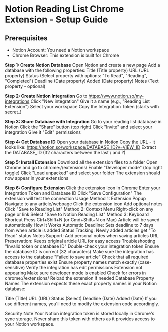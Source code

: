 # Notion Reading List Chrome Extension - Setup Guide

## Prerequisites
- Notion Account: You need a Notion workspace
- Chrome Browser: This extension is built for Chrome

**Step 1: Create Notion Database**
Open Notion and create a new page
Add a database with the following properties:
Title (Title property)
URL (URL property)
Status (Select property with options: "To Read", "Reading", "Completed")
Deadline (Date property)
Added (Date property)
Notes (Text property - optional)

**Step 2: Create Notion Integration**
Go to https://www.notion.so/my-integrations
Click "New integration"
Give it a name (e.g., "Reading List Extension")
Select your workspace
Copy the Integration Token (starts with secret_)

**Step 3: Share Database with Integration**
Go to your reading list database in Notion
Click the "Share" button (top right)
Click "Invite" and select your integration
Give it "Edit" permissions

**Step 4: Get Database ID**
Open your database in Notion
Copy the URL - it looks like: https://notion.so/workspace/DATABASE_ID?v=VIEW_ID
Extract the DATABASE_ID (32 characters between the last / and ?)

**Step 5: Install Extension**
Download all the extension files to a folder
Open Chrome and go to chrome://extensions/
Enable "Developer mode" (top right toggle)
Click "Load unpacked" and select your folder
The extension should now appear in your extensions

**Step 6: Configure Extension**
Click the extension icon in Chrome
Enter your Integration Token and Database ID
Click "Save Configuration"
The extension will test the connection
Usage
Method 1: Extension Popup
Navigate to any article/webpage
Click the extension icon
Add optional notes
Click "Save to Reading List"
Method 2: Context Menu
Right-click on any page or link
Select "Save to Notion Reading List"
Method 3: Keyboard Shortcut
Press Ctrl+Shift+N (or Cmd+Shift+N on Mac)
Article will be saved automatically
How It Works
Automatic Deadline: Sets deadline to 7 days from when article is added
Status Tracking: Newly added articles get "To Read" status
Notes Support: Add personal notes when saving articles
URL Preservation: Keeps original article URL for easy access
Troubleshooting
"Invalid token or database ID"
Double-check your integration token
Ensure the database ID is correct (32 characters)
Make sure the integration has access to the database
"Failed to save article"
Check that all required database properties exist
Ensure property names match exactly (case-sensitive)
Verify the integration has edit permissions
Extension not appearing
Make sure developer mode is enabled
Check for errors in chrome://extensions/
Reload the extension if needed
Database Property Names
The extension expects these exact property names in your Notion database:

Title (Title)
URL (URL)
Status (Select)
Deadline (Date)
Added (Date)
If you use different names, you'll need to modify the extension code accordingly.

Security Note
Your Notion integration token is stored locally in Chrome's sync storage. Never share this token with others as it provides access to your Notion workspace.


